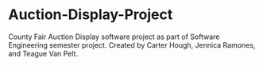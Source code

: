 # Auction-Display-Project
County Fair Auction Display software project as part of Software Engineering semester project. Created by Carter Hough, Jennica Ramones, and Teague Van Pelt.
